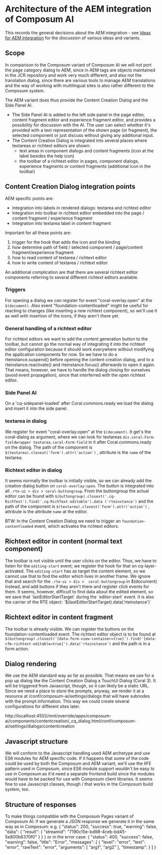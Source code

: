# Architecture of the AEM integration of Composum AI

This records the general decisions about the AEM integration - see [Ideas for AEM Integration](AEMIntegrationIdeas.md)
for the discussion of various ideas and variants.

## Scope

In comparison to the Composum variant of Composum AI we will not port the page category dialog to AEM, since in AEM
tags are objects maintained in the JCR repository and work very much different, and also not the translation dialog,
since there are various tools to manage AEM translations and the way of working with multilingual sites is also
rather different to the Composum system.

The AEM variant does thus provide the Content Creation Dialog and the Side Panel AI.

- The Side Panel AI is added to
  the left side panel in the page editor, content fragment editor and experience fragment editor, and provides a
  possibility for discussion with the AI. The user can select whether it's provided with a text representation of the
  shown page (or fragment), the selected component or just discuss without giving any additional input.
- The Content Creation Dialog is integrated into several places where textareas or richtext editors are shown:
    - text areas in component dialogs and content fragments (icon at the label besides the help icon)
    - the toolbar of a richtext editor in pages, component dialogs, experience fragments or content fragments
      (additional icon in the toolbar)

## Content Creation Dialog integration points

AEM specific points are:

- Integration into labels in rendered dialogs: textarea and richtext editor
- Integration into toolbar in richtext editor embedded into the page / content fragment / experience fragment
- Integration into textarea label in content fragment

Important for all these points are:

1. trigger for the hook that adds the icon and the binding
2. how determine path of field / selected component / page/content fragment/experience fragment
3. how to read content of textarea / richtext editor
4. how to write content of textarea / richtext editor

An additional complication are that there are several richtext editor components referring to several
different richtext editors available.

### Triggers

For opening a dialog we can register for event "coral-overlay:open" at the `$(document)`.
Also event "foundation-contentloaded" might be useful for reacting to changes (like inserting a new richtext
component), so we'll use it as well with insertion of the icons, if they aren't there yet.

### General handling of a richtext editor

For richtext editors we want to add the content generation button to the toolbar, but cannot go the normal way of
integrating it into the richtext editor configuration because it should work everywhere without modifying the
application components for now. So we have to do a rteinstance.suspend() before opening the content creation dialog,
and to a rteinstance.reactivate() and rteinstance.focus() afterwards to open it again. That means, however, we have
to handle the dialog closing for ourselves (avoid event propagation), since that interferred with the open richtext
editor.

### Side Panel AI

On a 'cq-sidepanel-loaded' after Coral.commons.ready we load the dialog and insert it into the side panel.

### textarea in dialog

We register for event "coral-overlay:open" at the `$(document)`. It get's the coral-dialog as argument, where we can
look for textareas `div.coral-Form-fieldwrapper textarea.coral-Form-field` in it after Coral.commons.ready on the
dialog. The path of the component is `$(textarea).closest('form').attr('action')` , attribute is the `name` of the
textarea.

### Richtext editor in dialog

It seems normally the toolbar is initially visible, so we can already add the creation dialog button on
`coral-overlay:open`. The button is integrated into all `.rte-ui > div > coral-buttongroup`. From the buttongroup
the actual editor can be found with `$(buttongroup).closest('.cq-RichText').find('.cq-RichText-editable').data
('rteinstance')` and the path of the component is `$(textarea).closest('form').attr('action')` , attribute is the
attribute `name` at the editor.

BTW: In the Content Creation Dialog we need to trigger an `foundation-contentloaded` event, which activates the
richtext editors.

## Richtext editor in content (normal text component)

The toolbar is not visible until the user clicks on the editor. Thus, we have to listen for the `editing-start` event;
we register the hook for that on cq-layer-activated. The `editing-start` has as target the content element, so we 
cannot use that to find the editor which lives in another frame. We ignore that and search for the `.rte-ui > div > 
coral-buttongroup` in $(document) instead, and add buttons if they aren't there and register click events for them.
It seems, however, difficult to find data about the edited element, so we save that `lastEditorStartTarget` 
during the `editor-start` event. It is also the carrier of the RTE object: `$(lastEditorStartTarget).data('rteinstance')`

## Richtext editor in content fragment

The toolbar is already visible. We can register the buttons on the foundation-contentloaded event. The richtext 
editor object is to be found at 
`$(buttongroup).closest('[data-form-view-container=true]').find('[data-cfm-richtext-editable=true]').data('rteinstance')` 
and the path is in a form action.

## Dialog rendering

We use the AEM standard way as far as possible. That means we use for a pop up dialog like the Content Creation
Dialog a TouchUI Dialog (Coral 3). It will be triggered from Javascript, though, so it can likely be a static URL.
Since we need a place to store the prompts, anyway, we render it at a resource at
/conf/composum-ai/settings/dialogs that will have subnodes with the prompt information. This way we could create
several configurations for different sites later.

http://localhost:4502/mnt/override/apps/composum-ai/components/contentcreation/_cq_dialog.html/conf/composum-ai/settings/dialogs/contentcreation

## Javascript structure

We will conform to the Javascript handling used AEM archetype and use ES6 modules for AEM specific code. If it
happens that some of the code could be used by both the Composum and AEM variant, we'll use the IIFE pattern used in
Composum, since ES6 module support wouldn't be easy to use in Composum as it'd need a separate frontend build since
the modules would have to be packed for use with Composum client libraries. It seems fine to use Javascript classes,
though / that works in the Composum build system, too.

## Structure of responses

To make things compatible with the Composum Pages variant of Composum AI: if we generate a JSON response we generate
it in the same way as in Composum: e.g.
{
"status": 200,
"success": true,
"warning": false,
"data": {
"result": {
"streamid": "7190c15e-bd98-4ceb-bd45-5e800b6370f0"
}
}
}
or in the error case:
{
"status": 400,
"success": false,
"warning": false,
"title": "Error",
"messages": [
{
"level": "error",
"text": "error",
"rawText": "error",
"arguments": [
"arg1",
"arg2"
],
"timestamp": <timestamp>
}
]
}
